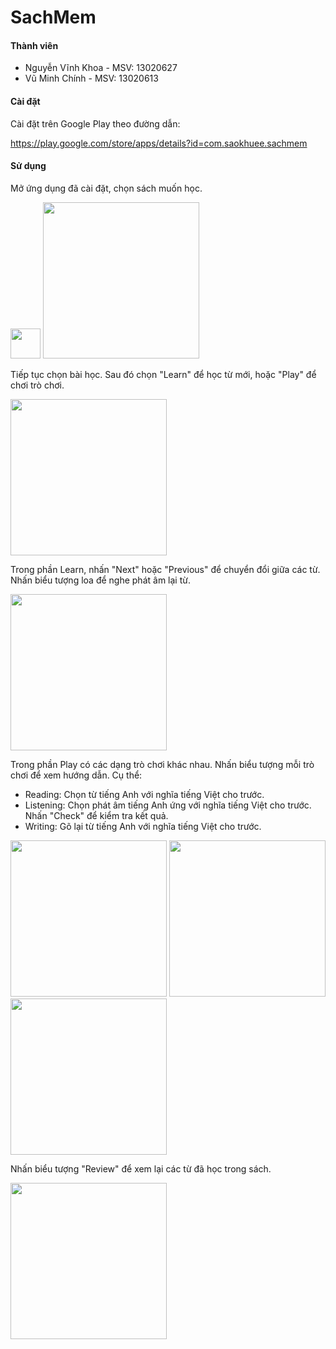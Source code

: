 ﻿# SachMem

#### Thành viên
- Nguyễn Vĩnh Khoa - MSV: 13020627
- Vũ Minh Chính - MSV: 13020613

#### Cài đặt
Cài đặt trên Google Play theo đường dẫn:

https://play.google.com/store/apps/details?id=com.saokhuee.sachmem

#### Sử dụng
Mở ứng dụng đã cài đặt, chọn sách muốn học.

<img src="https://github.com/favicon.ico" width="48">

<img src="https://raw.githubusercontent.com/fiser-khoanv11/int3507-2016/master/Duo/instruction/sc01.png" width="250">

Tiếp tục chọn bài học. Sau đó chọn "Learn" để học từ mới, hoặc "Play" để chơi trò chơi.

<img src="https://raw.githubusercontent.com/fiser-khoanv11/int3507-2016/master/Duo/instruction/sc02.png" width="250">

Trong phần Learn, nhấn "Next" hoặc "Previous" để chuyển đổi giữa các từ. Nhấn biểu tượng loa để nghe phát âm lại từ.

<img src="https://raw.githubusercontent.com/fiser-khoanv11/int3507-2016/master/Duo/instruction/sc03.png" width="250">

Trong phần Play có các dạng trò chơi khác nhau. Nhấn biểu tượng mỗi trò chơi để xem hướng dẫn. Cụ thể:
- Reading: Chọn từ tiếng Anh với nghĩa tiếng Việt cho trước.
- Listening: Chọn phát âm tiếng Anh ứng với nghĩa tiếng Việt cho trước. Nhấn "Check" để kiểm tra kết quả.
- Writing: Gõ lại từ tiếng Anh với nghĩa tiếng Việt cho trước.

<img src="https://raw.githubusercontent.com/fiser-khoanv11/int3507-2016/master/Duo/instruction/sc04.png" width="250">

<img src="https://raw.githubusercontent.com/fiser-khoanv11/int3507-2016/master/Duo/instruction/sc05.png" width="250">

<img src="https://raw.githubusercontent.com/fiser-khoanv11/int3507-2016/master/Duo/instruction/sc06.png" width="250">

Nhấn biểu tượng "Review" để xem lại các từ đã học trong sách.

<img src="https://raw.githubusercontent.com/fiser-khoanv11/int3507-2016/master/Duo/instruction/sc08.png" width="250">
